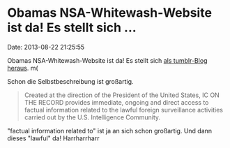 Obamas NSA-Whitewash-Website ist da! Es stellt sich \...
========================================================

Date: 2013-08-22 21:25:55

Obamas NSA-Whitewash-Website ist da! Es stellt sich [als tumblr-Blog
heraus](http://icontherecord.tumblr.com/). m(

Schon die Selbstbeschreibung ist großartig.

> Created at the direction of the President of the United States, IC ON
> THE RECORD provides immediate, ongoing and direct access to factual
> information related to the lawful foreign surveillance activities
> carried out by the U.S. Intelligence Community.

\"factual information related to\" ist ja an sich schon großartig. Und
dann dieses \"lawful\" da! Harrharrharr

